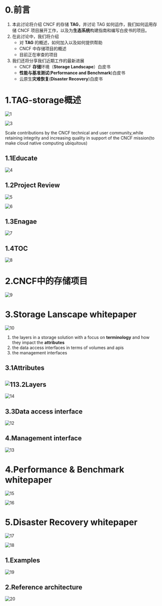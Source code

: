 



# 0.前言

1. 本此讨论将介绍 CNCF 的存储 **TAG**，并讨论 TAG 如何运作，我们如何运用存储 CNCF 项目展开工作，以及为**生态系统**构建指南和编写白皮书的项目。
2. 在此讨论中，我们将介绍
   + 对 **TAG** 的概述，如何加入以及如何提供帮助
   + CNCF 中存储项目的概述
   + 目前正在审查的项目
3. 我们还将分享我们近期工作的最新进展
   + CNCF **存储**环境（**Storage Landscape**）白皮书
   + **性能与基准测试**(**Performance and Benchmark**)白皮书
   + 云原生**灾难恢复**(**Disaster Recovery**)白皮书



# 1.TAG-storage概述

![1](/home/transwarp/图片/K8s/KubeCon2021/1.png)



![3](/home/transwarp/图片/K8s/KubeCon2021/3.png)

Scale contributions by the CNCF technical and user community,while retaining integrity and increasing quality  in support of the CNCF mission(to make cloud native computing ubiquitous)



## 1.1Educate

![4](/home/transwarp/图片/K8s/KubeCon2021/4.png)







## 1.2Project Review

![5](/home/transwarp/图片/K8s/KubeCon2021/5.png)

![6](/home/transwarp/图片/K8s/KubeCon2021/6.png)

## 1.3Enagae 

![7](/home/transwarp/图片/K8s/KubeCon2021/7.png)





## 1.4TOC

![8](/home/transwarp/图片/K8s/KubeCon2021/8.png)



# 2.CNCF中的存储项目

![9](/home/transwarp/图片/K8s/KubeCon2021/9.png)



# 3.Storage Lanscape whitepaper

![10](/home/transwarp/图片/K8s/KubeCon2021/10.png)

1. the layers in a storage solution with a focus on **terminology** and how they impact the **attributes**
2. the data access interfaces in terms of volumes and apis
3. the management interfaces



## 3.1Attributes

## ![11](/home/transwarp/图片/K8s/KubeCon2021/11.png)3.2Layers

![14](/home/transwarp/图片/K8s/KubeCon2021/14.png)



## 3.3Data access interface

![12](/home/transwarp/图片/K8s/KubeCon2021/12.png)

## 4.Management interface

![13](/home/transwarp/图片/K8s/KubeCon2021/13.png)







# 4.Performance & Benchmark whitepaper

![15](/home/transwarp/图片/K8s/KubeCon2021/15.png)

![16](/home/transwarp/图片/K8s/KubeCon2021/16.png)









# 5.Disaster Recovery whitepaper

![17](/home/transwarp/图片/K8s/KubeCon2021/17.png)



![18](/home/transwarp/图片/K8s/KubeCon2021/18.png)

## 1.Examples

![19](/home/transwarp/图片/K8s/KubeCon2021/19.png)



## 2.Reference architecture

![20](/home/transwarp/图片/K8s/KubeCon2021/20.png)